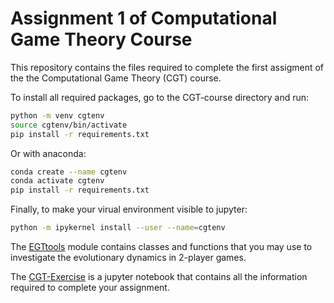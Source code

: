 # Assignment 1 of Computational Game Theory Course

This repository contains the files required to complete the first assigment of the the Computational Game Theory (CGT) course.

To install all required packages, go to the CGT-course directory and run:

```bash
python -m venv cgtenv
source cgtenv/bin/activate
pip install -r requirements.txt
```

Or with anaconda:

```bash
conda create --name cgtenv
conda activate cgtenv
pip install -r requirements.txt
```

Finally, to make your virual environment visible to jupyter:

```bash
python -m ipykernel install --user --name=cgtenv
```

The [EGTtools](https://github.com/Socrats/EGTTools) module contains classes and functions that you may use to investigate the evolutionary dynamics in 2-player games.

The [CGT-Exercise](CGT-Exercise.ipynb) is a jupyter notebook that contains all the information required to complete your assignment.